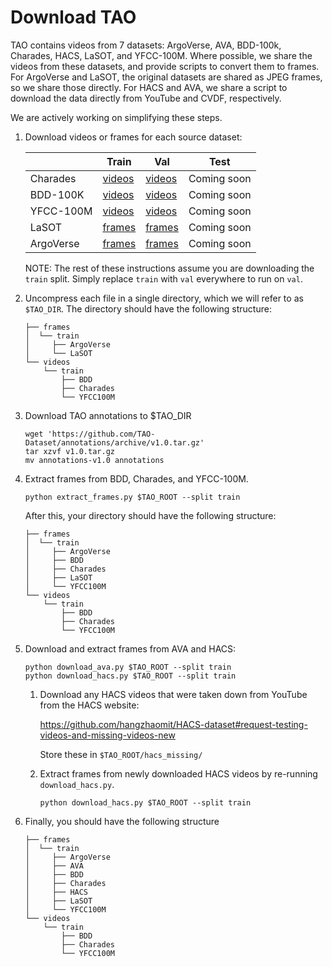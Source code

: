 # Download TAO

TAO contains videos from 7 datasets: ArgoVerse, AVA, BDD-100k, Charades, HACS,
LaSOT, and YFCC-100M.
Where possible, we share the videos from these datasets, and provide scripts to
convert them to frames.
For ArgoVerse and LaSOT, the original datasets are shared as JPEG frames, so we
share those directly.
For HACS and AVA, we share a script to download the data directly from YouTube
and CVDF, respectively.

We are actively working on simplifying these steps.

1. Download videos or frames for each source dataset:

    |           | Train | Val | Test |
    |-----------|-------|-----|------|
    | Charades  | [videos](https://drive.google.com/open?id=12dCphuV-ByVvktkuYFjYl_ZJ1ZVonBjy) | [videos](https://drive.google.com/open?id=1cjrxbf-wA8fxJ2AiHZeLmACZrqF4uPKb) | Coming soon |
    | BDD-100K  | [videos](https://drive.google.com/open?id=191QRs4O11EKHnDoscWws2g8BPiT35yZC) | [videos](https://drive.google.com/open?id=1zpoYCSU4SxIu35tZ1QpfZPpYMu8Kz2o2) | Coming soon |
    | YFCC-100M | [videos](https://drive.google.com/open?id=1j6hdIIFIBwRUthe2kozdB5QvcoBL_-eS) | [videos](https://drive.google.com/open?id=1Eh81fksBo5YwslblsRYib6-Dmy0KfF2k) | Coming soon |
    | LaSOT     | [frames](https://drive.google.com/open?id=1L0UUX_H7X1GGNt28v9I-g7UYRU1fHpaR) | [frames](https://drive.google.com/open?id=1UjLW_-0V3niEIyWhKJv0tSxzPaKr8264) | Coming soon |
    | ArgoVerse | [frames](https://drive.google.com/open?id=1jVhCHmaeFXJ6Vzbcn4LR_HqkVvTa2YHN) | [frames](https://drive.google.com/open?id=1iUyNg0XuruCizvcoiYyEUioK6_gThmqv) | Coming soon |

    NOTE: The rest of these instructions assume you are downloading the `train`
    split. Simply replace `train` with `val` everywhere to run on `val`.

1. Uncompress each file in a single directory, which we will refer to as
   `$TAO_DIR`.  The directory should have the following structure:

    ```
    ├── frames
    │  └── train
    │     ├── ArgoVerse
    │     └── LaSOT
    └── videos
        └── train
            ├── BDD
            ├── Charades
            └── YFCC100M
    ```

1. Download TAO annotations to $TAO_DIR

    ```
    wget 'https://github.com/TAO-Dataset/annotations/archive/v1.0.tar.gz'
    tar xzvf v1.0.tar.gz
    mv annotations-v1.0 annotations
    ```

1. Extract frames from BDD, Charades, and YFCC-100M.

    ```
    python extract_frames.py $TAO_ROOT --split train
    ```

    After this, your directory should have the following structure:

    ```
    ├── frames
    │  └── train
    │     ├── ArgoVerse
    │     ├── BDD
    │     ├── Charades
    │     ├── LaSOT
    │     └── YFCC100M
    └── videos
        └── train
            ├── BDD
            ├── Charades
            └── YFCC100M
    ```

1. Download and extract frames from AVA and HACS:

    ```
    python download_ava.py $TAO_ROOT --split train
    python download_hacs.py $TAO_ROOT --split train
    ```

    1. Download any HACS videos that were taken down from YouTube from the HACS
        website:

        https://github.com/hangzhaomit/HACS-dataset#request-testing-videos-and-missing-videos-new

        Store these in `$TAO_ROOT/hacs_missing/`

    1. Extract frames from newly downloaded HACS videos by re-running
    `download_hacs.py`.

        ```
        python download_hacs.py $TAO_ROOT --split train
        ```

1. Finally, you should have the following structure

    ```
    ├── frames
    │  └── train
    │     ├── ArgoVerse
    │     ├── AVA
    │     ├── BDD
    │     ├── Charades
    │     ├── HACS
    │     ├── LaSOT
    │     └── YFCC100M
    └── videos
        └── train
            ├── BDD
            ├── Charades
            └── YFCC100M
    ```
